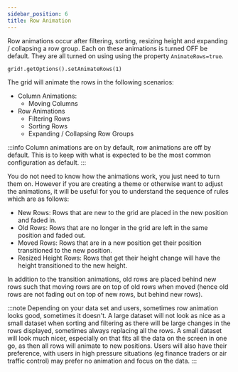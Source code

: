 ```yaml
---
sidebar_position: 6
title: Row Animation
---
```


Row animations occur after filtering, sorting, resizing height and expanding / collapsing a row group. Each on these animations is turned OFF be default. They are all turned on using using the property `AnimateRows=true`.

```bbj
grid!.getOptions().setAnimateRows(1)
```

The grid will animate the rows in the following scenarios:

* Column Animations:
    * Moving Columns
* Row Animations
    * Filtering Rows
    * Sorting Rows
    * Expanding / Collapsing Row Groups

:::info
Column animations are on by default, row animations are off by default. This is to keep with what is expected to be the most common configuration as default.
:::

You do not need to know how the animations work, you just need to turn them on. However if you are creating a theme or otherwise want to adjust the animations, it will be useful for you to understand the sequence of rules which are as follows:

* New Rows: Rows that are new to the grid are placed in the new position and faded in.
* Old Rows: Rows that are no longer in the grid are left in the same position and faded out.
* Moved Rows: Rows that are in a new position get their position transitioned to the new position.
* Resized Height Rows: Rows that get their height change will have the height transitioned to the new height.

In addition to the transition animations, old rows are placed behind new rows such that moving rows are on top of old rows when moved (hence old rows are not fading out on top of new rows, but behind new rows).

:::note
Depending on your data set and users, sometimes row animation looks good, sometimes it doesn't. A large dataset will not look as nice as a small dataset when sorting and filtering as there will be large changes in the rows displayed, sometimes always replacing all the rows. A small dataset will look much nicer, especially on that fits all the data on the screen in one go, as then all rows will animate to new positions. Users will also have their preference, with users in high pressure situations (eg finance traders or air traffic control) may prefer no animation and focus on the data.
:::

<!-- ![Rows Animation](/img/rows-animation.gif) -->
